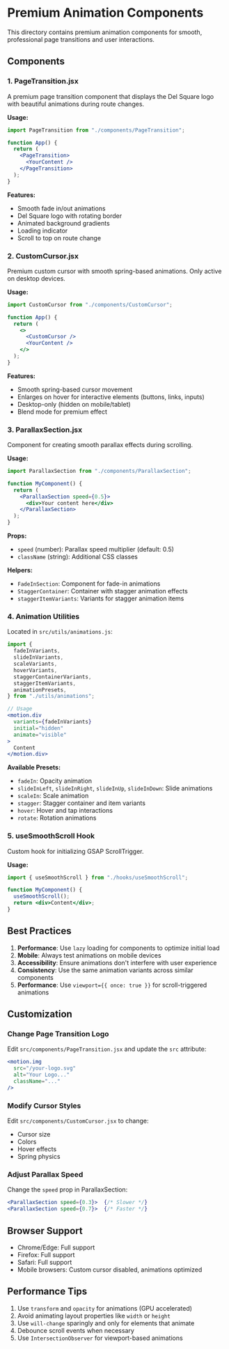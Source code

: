 # Premium Animation Components

This directory contains premium animation components for smooth, professional page transitions and user interactions.

## Components

### 1. PageTransition.jsx

A premium page transition component that displays the Del Square logo with beautiful animations during route changes.

**Usage:**
```jsx
import PageTransition from "./components/PageTransition";

function App() {
  return (
    <PageTransition>
      <YourContent />
    </PageTransition>
  );
}
```

**Features:**
- Smooth fade in/out animations
- Del Square logo with rotating border
- Animated background gradients
- Loading indicator
- Scroll to top on route change

### 2. CustomCursor.jsx

Premium custom cursor with smooth spring-based animations. Only active on desktop devices.

**Usage:**
```jsx
import CustomCursor from "./components/CustomCursor";

function App() {
  return (
    <>
      <CustomCursor />
      <YourContent />
    </>
  );
}
```

**Features:**
- Smooth spring-based cursor movement
- Enlarges on hover for interactive elements (buttons, links, inputs)
- Desktop-only (hidden on mobile/tablet)
- Blend mode for premium effect

### 3. ParallaxSection.jsx

Component for creating smooth parallax effects during scrolling.

**Usage:**
```jsx
import ParallaxSection from "./components/ParallaxSection";

function MyComponent() {
  return (
    <ParallaxSection speed={0.5}>
      <div>Your content here</div>
    </ParallaxSection>
  );
}
```

**Props:**
- `speed` (number): Parallax speed multiplier (default: 0.5)
- `className` (string): Additional CSS classes

**Helpers:**
- `FadeInSection`: Component for fade-in animations
- `StaggerContainer`: Container with stagger animation effects
- `staggerItemVariants`: Variants for stagger animation items

### 4. Animation Utilities

Located in `src/utils/animations.js`:

```jsx
import {
  fadeInVariants,
  slideInVariants,
  scaleVariants,
  hoverVariants,
  staggerContainerVariants,
  staggerItemVariants,
  animationPresets,
} from "./utils/animations";

// Usage
<motion.div
  variants={fadeInVariants}
  initial="hidden"
  animate="visible"
>
  Content
</motion.div>
```

**Available Presets:**
- `fadeIn`: Opacity animation
- `slideInLeft`, `slideInRight`, `slideInUp`, `slideInDown`: Slide animations
- `scaleIn`: Scale animation
- `stagger`: Stagger container and item variants
- `hover`: Hover and tap interactions
- `rotate`: Rotation animations

### 5. useSmoothScroll Hook

Custom hook for initializing GSAP ScrollTrigger.

**Usage:**
```jsx
import { useSmoothScroll } from "./hooks/useSmoothScroll";

function MyComponent() {
  useSmoothScroll();
  return <div>Content</div>;
}
```

## Best Practices

1. **Performance**: Use `lazy` loading for components to optimize initial load
2. **Mobile**: Always test animations on mobile devices
3. **Accessibility**: Ensure animations don't interfere with user experience
4. **Consistency**: Use the same animation variants across similar components
5. **Performance**: Use `viewport={{ once: true }}` for scroll-triggered animations

## Customization

### Change Page Transition Logo

Edit `src/components/PageTransition.jsx` and update the `src` attribute:

```jsx
<motion.img
  src="/your-logo.svg"
  alt="Your Logo..."
  className="..."
/>
```

### Modify Cursor Styles

Edit `src/components/CustomCursor.jsx` to change:
- Cursor size
- Colors
- Hover effects
- Spring physics

### Adjust Parallax Speed

Change the `speed` prop in ParallaxSection:

```jsx
<ParallaxSection speed={0.3}>  {/* Slower */}
<ParallaxSection speed={0.7}>  {/* Faster */}
```

## Browser Support

- Chrome/Edge: Full support
- Firefox: Full support
- Safari: Full support
- Mobile browsers: Custom cursor disabled, animations optimized

## Performance Tips

1. Use `transform` and `opacity` for animations (GPU accelerated)
2. Avoid animating layout properties like `width` or `height`
3. Use `will-change` sparingly and only for elements that animate
4. Debounce scroll events when necessary
5. Use `IntersectionObserver` for viewport-based animations

